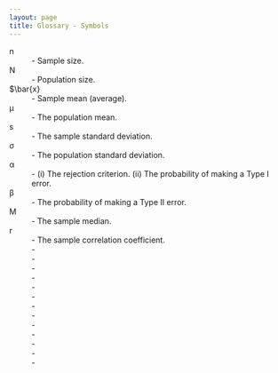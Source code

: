 ```yaml
---
layout: page
title: Glossary - Symbols
---
```


<div class="container">

<dl class="dl-horizontal">
<dt>n</dt><dd>- Sample size.</dd>
<dt>N</dt><dd>- Population size.</dd>
<dt>$\bar{x}</dt><dd>- Sample mean (average).</dd>
<dt>&mu;</dt><dd>- The population mean.</dd>
<dt>s</dt><dd>- The sample standard deviation.</dd>
<dt>&sigma;</dt><dd>- The population standard deviation.</dd>
<dt>&alpha;</dt><dd>- (i) The rejection criterion.  (ii) The probability of making a Type I error.</dd>
<dt>&beta;</dt><dd>- The probability of making a Type II error.</dd>
<dt>M</dt><dd>- The sample median.</dd>
<dt>r</dt><dd>- The sample correlation coefficient.</dd>
<dt></dt><dd>- </dd>
<dt></dt><dd>- </dd>
<dt></dt><dd>- </dd>
<dt></dt><dd>- </dd>
<dt></dt><dd>- </dd>
<dt></dt><dd>- </dd>
<dt></dt><dd>- </dd>
<dt></dt><dd>- </dd>
<dt></dt><dd>- </dd>
<dt></dt><dd>- </dd>
<dt></dt><dd>- </dd>
<dt></dt><dd>- </dd>
<dt></dt><dd>- </dd>

</dl>
</div>

